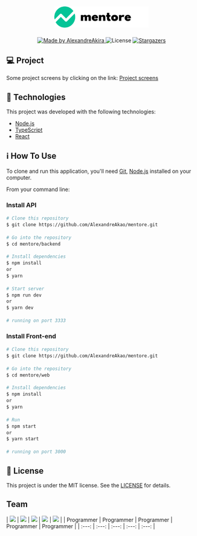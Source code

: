 <h1 align="center">
    <img alt="NextLevelWeek" title="#NextLevelWeek" src="assets/logo-green.svg" width="250px" />
</h1>

<p align="center">  
  <a href="https://www.linkedin.com/in/alexandre-akao-aa6270163/">
    <img alt="Made by AlexandreAkira" src="https://img.shields.io/badge/made%20by-Alexandre%20Akira-%2304D361">
  </a>

  <img alt="License" src="https://img.shields.io/badge/license-MIT-brightgreen">
  
   <a href="https://github.com/AlexandreAkao/mentore/stargazers">
    <img alt="Stargazers" src="https://img.shields.io/github/stars/AlexandreAkao/mentore?style=social">
  </a>
</p>

## 💻 Project

Some project screens by clicking on the link: [Project screens](https://github.com/AlexandreAkao/mentore/blob/main/.gitignore)


## :rocket: Technologies

This project was developed with the following technologies:

- [Node.js][nodejs]
- [TypeScript][typescript]
- [React][reactjs]

## :information_source: How To Use

To clone and run this application, you'll need [Git](https://git-scm.com), [Node.js][nodejs] installed on your computer.

From your command line:

### Install API 

```bash
# Clone this repository
$ git clone https://github.com/AlexandreAkao/mentore.git

# Go into the repository
$ cd mentore/backend

# Install dependencies
$ npm install
or
$ yarn

# Start server
$ npm run dev
or
$ yarn dev

# running on port 3333
```

### Install Front-end

```bash
# Clone this repository
$ git clone https://github.com/AlexandreAkao/mentore.git

# Go into the repository
$ cd mentore/web

# Install dependencies
$ npm install
or
$ yarn

# Run
$ npm start
or
$ yarn start

# running on port 3000
```

## :memo: License

This project is under the MIT license. See the [LICENSE](https://github.com/AlexandreAkao/NLW-1.0/blob/master/LICENSE) for details.

[nodejs]: https://nodejs.org/
[typescript]: https://www.typescriptlang.org/
[reactjs]: https://reactjs.org
[yarn]: https://yarnpkg.com/

## Team

| [<img src="https://avatars3.githubusercontent.com/u/4248081?s=460&v=4" width=115>](https://github.com/filipedeschamps) | [<img src="https://avatars3.githubusercontent.com/u/4248081?s=460&v=4" width=115>](https://github.com/filipedeschamps) | [<img src="https://avatars3.githubusercontent.com/u/4248081?s=460&v=4" width=115>](https://github.com/filipedeschamps) | [<img src="https://avatars3.githubusercontent.com/u/4248081?s=460&v=4" width=115>](https://github.com/filipedeschamps) | [<img src="https://avatars3.githubusercontent.com/u/4248081?s=460&v=4" width=115>](https://github.com/filipedeschamps) |
| Programmer | Programmer | Programmer | Programmer | Programmer |
| :---: | :---: | :---: | :---: | :---: |